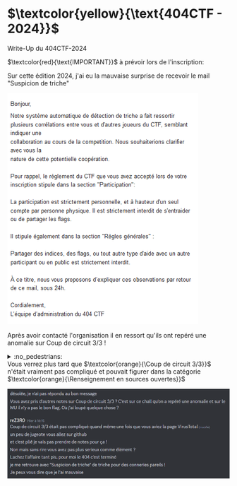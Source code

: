 # $\textcolor{yellow}{\text{404CTF - 2024}}$
Write-Up du 404CTF-2024


$\textcolor{red}{\text{IMPORTANT}}$ à prévoir lors de l'inscription:

Sur cette édition 2024, j'ai eu la mauvaise surprise de recevoir le mail "Suspicion de triche"

![Mail](https://github.com/ReZ3R0/404CTF-2024/blob/main/Images/Mail.png?raw=true)

Après avoir contacté l'organisation il en ressort qu'ils ont repéré une anomalie sur Coup de circuit 3/3 !
<details><summary>:no_pedestrians:</summary>
Ou une personne jalouse parceque vous êtes devant elle sur Root-Me ? (on ne sais jamais !) :joy:
</details>
Vous verrez plus tard que $\textcolor{orange}{\Coup de circuit 3/3}}$ n'était vraiment pas compliqué et pouvait figurer dans la catégorie $\textcolor{orange}{\Renseignement en sources ouvertes}}$

![Discord](https://github.com/ReZ3R0/404CTF-2024/blob/main/Images/Discord.png?raw=true)


